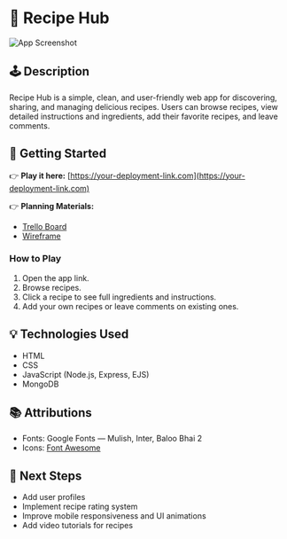 # 🍲 Recipe Hub

![App Screenshot](./assets/screenshot.png)

## 🕹️ Description

Recipe Hub is a simple, clean, and user-friendly web app for discovering, sharing, and managing delicious recipes.
Users can browse recipes, view detailed instructions and ingredients, add their favorite recipes, and leave comments.

## 🚀 Getting Started

👉 **Play it here:** [https://your-deployment-link.com](https://your-deployment-link.com)

👉 **Planning Materials:**
- [Trello Board](https://trello.com/b/2r9gcq7l/project-2)
- [Wireframe](https://www.figma.com/design/q91YBBq82stZrPNKba9Vl9/Recipes-Hub?node-id=5-0&t=ZMQ1ZPkZMWhwIfFy-0)

### How to Play
1. Open the app link.
2. Browse recipes.
3. Click a recipe to see full ingredients and instructions.
4. Add your own recipes or leave comments on existing ones.

## 💡 Technologies Used

- HTML
- CSS
- JavaScript (Node.js, Express, EJS)
- MongoDB

## 📚 Attributions

- Fonts: Google Fonts — Mulish, Inter, Baloo Bhai 2  
- Icons: [Font Awesome](https://fontawesome.com/)

## 🚧 Next Steps

- Add user profiles
- Implement recipe rating system
- Improve mobile responsiveness and UI animations
- Add video tutorials for recipes